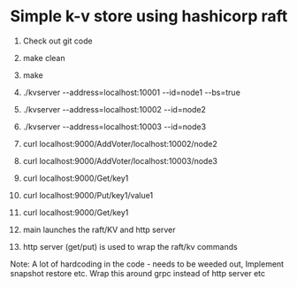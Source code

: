 # Simple k-v store using hashicorp raft

1. Check out git code
2. make clean
3. make
4. ./kvserver --address=localhost:10001 --id=node1 --bs=true
5. ./kvserver --address=localhost:10002 --id=node2 
6. ./kvserver --address=localhost:10003 --id=node3 
7. curl localhost:9000/AddVoter/localhost:10002/node2
8. curl localhost:9000/AddVoter/localhost:10003/node3
9. curl localhost:9000/Get/key1 
10. curl localhost:9000/Put/key1/value1
11. curl localhost:9000/Get/key1 

1. main launches the raft/KV and http server
2. http server (get/put) is used to wrap the raft/kv commands

Note: A lot of hardcoding in the code - needs to be weeded out, Implement snapshot restore etc. Wrap this around grpc instead of http server etc
